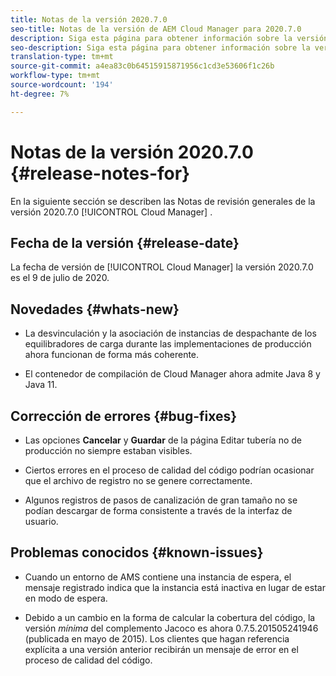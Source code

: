 ```yaml
---
title: Notas de la versión 2020.7.0
seo-title: Notas de la versión de AEM Cloud Manager para 2020.7.0
description: Siga esta página para obtener información sobre la versión 2020.7.0 de Cloud Manager
seo-description: Siga esta página para obtener información sobre la versión 2020.7.0 de AEM Cloud Manager
translation-type: tm+mt
source-git-commit: a4ea83c0b64515915871956c1cd3e53606f1c26b
workflow-type: tm+mt
source-wordcount: '194'
ht-degree: 7%

---
```


# Notas de la versión 2020.7.0 {#release-notes-for}

En la siguiente sección se describen las Notas de revisión generales de la versión 2020.7.0 [!UICONTROL Cloud Manager] .

## Fecha de la versión {#release-date}

La fecha de versión de [!UICONTROL Cloud Manager] la versión 2020.7.0 es el 9 de julio de 2020.

## Novedades {#whats-new}

* La desvinculación y la asociación de instancias de despachante de los equilibradores de carga durante las implementaciones de producción ahora funcionan de forma más coherente.

* El contenedor de compilación de Cloud Manager ahora admite Java 8 y Java 11.

## Corrección de errores {#bug-fixes}

* Las opciones **Cancelar** y **Guardar** de la página Editar tubería no de producción no siempre estaban visibles.

* Ciertos errores en el proceso de calidad del código podrían ocasionar que el archivo de registro no se genere correctamente.

* Algunos registros de pasos de canalización de gran tamaño no se podían descargar de forma consistente a través de la interfaz de usuario.

## Problemas conocidos {#known-issues}

* Cuando un entorno de AMS contiene una instancia de espera, el mensaje registrado indica que la instancia está inactiva en lugar de estar en modo de espera.

* Debido a un cambio en la forma de calcular la cobertura del código, la versión _mínima_ del complemento Jacoco es ahora 0.7.5.201505241946 (publicada en mayo de 2015). Los clientes que hagan referencia explícita a una versión anterior recibirán un mensaje de error en el proceso de calidad del código.
